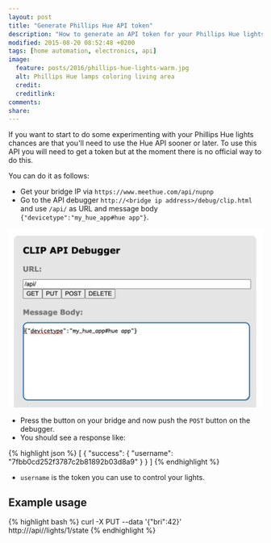 ```yaml
---
layout: post
title: "Generate Phillips Hue API token"
description: "How to generate an API token for your Phillips Hue lights? This makes it possible to send requests to your bridge to control your lights."
modified: 2015-08-20 08:52:48 +0200
tags: [home automation, electronics, api]
image:
  feature: posts/2016/phillips-hue-lights-warm.jpg
  alt: Phillips Hue lamps coloring living area
  credit:
  creditlink:
comments:
share:
---
```


If you want to start to do some experimenting with your Phillips Hue lights chances are that you'll need to use the Hue API sooner or later.
To use this API you will need to get a token but at the moment there is no official way to do this.


You can do it as follows:

* Get your bridge IP via `https://www.meethue.com/api/nupnp`
* Go to the API debugger `http://<bridge ip address>/debug/clip.html` and use `/api/` as URL and message body `{"devicetype":"my_hue_app#hue app"}`.

![Phillips Hue API debugger](/images/posts/2016/phillips-hue-api-debugger.jpg)

* Press the button on your bridge and now push the `POST` button on the debugger.
* You should see a response like:

{% highlight json %}
    [
        {
            "success": {
                "username": "7fbb0cd252f3787c2b81892b03d8a9"
            }
        }
    ]
{% endhighlight %}

* `username` is the token you can use to control your lights.

## Example usage

{% highlight bash %}
curl -X PUT --data '{"bri":42}' http://<bridge ip address>/api/<username>/lights/1/state
{% endhighlight %}
